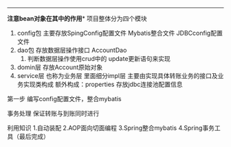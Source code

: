 ********
**注意bean对象在其中的作用***
项目整体分为四个模块
1. config包 主要存放SpingConfig配置文件 Mybatis整合文件 JDBCconfig配置文件
2. dao包 存放数据层操作接口 AccountDao
   1. 判断数据层操作使用crud中的 update更新语句来实现
3. domin层 存放Account原始对象
4. service层 也称为业务层 里面细分impl层 主要由实现具体转账业务的接口及业务实现类构成
额外构成：properties 存放jdbc连接池配置信息

第一步 编写config配置文件，整合mybatis


事务处理 保证转账与到账同时进行

利用知识
    1.自动装配
    2.AOP面向切面编程
    3.Spring整合mybatis
    4.Spring事务工具（最后完成）
    